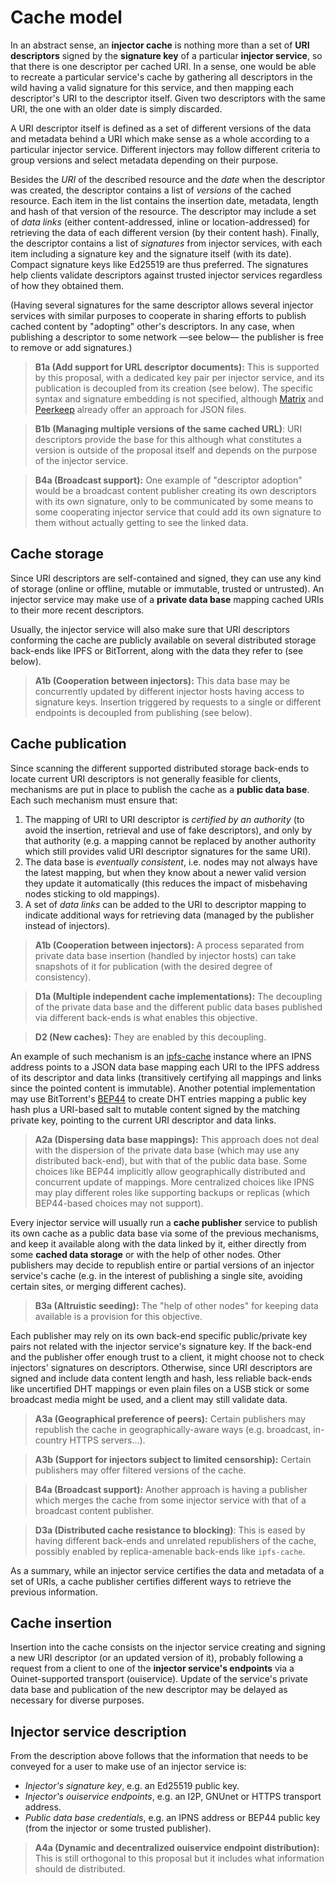 # Cache model

In an abstract sense, an **injector cache** is nothing more than a set of **URI descriptors** signed by the **signature key** of a particular **injector service**, so that there is one descriptor per cached URI.  In a sense, one would be able to recreate a particular service's cache by gathering all descriptors in the wild having a valid signature for this service, and then mapping each descriptor's URI to the descriptor itself.  Given two descriptors with the same URI, the one with an older date is simply discarded.

A URI descriptor itself is defined as a set of different versions of the data and metadata behind a URI which make sense as a whole according to a particular injector service.  Different injectors may follow different criteria to group versions and select metadata depending on their purpose.

Besides the *URI* of the described resource and the *date* when the descriptor was created, the descriptor contains a list of *versions* of the cached resource.  Each item in the list contains the insertion date, metadata, length and hash of that version of the resource.  The descriptor may include a set of *data links* (either content-addressed, inline or location-addressed) for retrieving the data of each different version (by their content hash).  Finally, the descriptor contains a list of *signatures* from injector services, with each item including a signature key and the signature itself (with its date).  Compact signature keys like Ed25519 are thus preferred.  The signatures help clients validate descriptors against trusted injector services regardless of how they obtained them.

(Having several signatures for the same descriptor allows several injector services with similar purposes to cooperate in sharing efforts to publish cached content by "adopting" other's descriptors.  In any case, when publishing a descriptor to some network —see below— the publisher is free to remove or add signatures.)

> **B1a (Add support for URL descriptor documents):** This is supported by this proposal, with a dedicated key pair per injector service, and its publication is decoupled from its creation (see below).  The specific syntax and signature embedding is not specified, although [Matrix](https://matrix.org/docs/spec/appendices.html#signing-json "Matrix JSON signing") and [Peerkeep](https://perkeep.org/doc/json-signing/ "Peerkeep JSON signing") already offer an approach for JSON files.

> **B1b (Managing multiple versions of the same cached URL)**: URI descriptors provide the base for this although what constitutes a version is outside of the proposal itself and depends on the purpose of the injector service.

> **B4a (Broadcast support):** One example of "descriptor adoption" would be a broadcast content publisher creating its own descriptors with its own signature, only to be communicated by some means to some cooperating injector service that could add its own signature to them without actually getting to see the linked data.

## Cache storage

Since URI descriptors are self-contained and signed, they can use any kind of storage (online or offline, mutable or immutable, trusted or untrusted).  An injector service may make use of a **private data base** mapping cached URIs to their more recent descriptors.

Usually, the injector service will also make sure that URI descriptors conforming the cache are publicly available on several distributed storage back-ends like IPFS or BitTorrent, along with the data they refer to (see below).

> **A1b (Cooperation between injectors):** This data base may be concurrently updated by different injector hosts having access to signature keys.  Insertion triggered by requests to a single or different endpoints is decoupled from publishing (see below).

## Cache publication

Since scanning the different supported distributed storage back-ends to locate current URI descriptors is not generally feasible for clients, mechanisms are put in place to publish the cache as a **public data base**.  Each such mechanism must ensure that:

 1. The mapping of URI to URI descriptor is *certified by an authority* (to avoid the insertion, retrieval and use of fake descriptors), and only by that authority (e.g. a mapping cannot be replaced by another authority which still provides valid URI descriptor signatures for the same URI).
 2. The data base is *eventually consistent*, i.e. nodes may not always have the latest mapping, but when they know about a newer valid version they update it automatically (this reduces the impact of misbehaving nodes sticking to old mappings).
 3. A set of *data links* can be added to the URI to descriptor mapping to indicate additional ways for retrieving data (managed by the publisher instead of injectors).

> **A1b (Cooperation between injectors):** A process separated from private data base insertion (handled by injector hosts) can take snapshots of it for publication (with the desired degree of consistency).

> **D1a (Multiple independent cache implementations):** The decoupling of the private data base and the different public data bases published via different back-ends is what enables this objective.

> **D2 (New caches):** They are enabled by this decoupling.

An example of such mechanism is an [ipfs-cache](https://github.com/equalitie/ipfs-cache/) instance where an IPNS address points to a JSON data base mapping each URI to the IPFS address of its descriptor and data links (transitively certifying all mappings and links since the pointed content is immutable).  Another potential implementation may use BitTorrent's [BEP44](http://bittorrent.org/beps/bep_0044.html) to create DHT entries mapping a public key hash plus a URI-based salt to mutable content signed by the matching private key, pointing to the current URI descriptor and data links.

> **A2a (Dispersing data base mappings):** This approach does not deal with the dispersion of the private data base (which may use any distributed back-end), but with that of the public data base.  Some choices like BEP44 implicitly allow geographically distributed and concurrent update of mappings.  More centralized choices like IPNS may play different roles like supporting backups or replicas (which BEP44-based choices may not support).

Every injector service will usually run a **cache publisher** service to publish its own cache as a public data base via some of the previous mechanisms, and keep it available along with the data linked by it, either directly from some **cached data storage** or with the help of other nodes.  Other publishers may decide to republish entire or partial versions of an injector service's cache (e.g. in the interest of publishing a single site, avoiding certain sites, or merging different caches).

> **B3a (Altruistic seeding):** The "help of other nodes" for keeping data available is a provision for this objective.

Each publisher may rely on its own back-end specific public/private key pairs not related with the injector service's signature key.  If the back-end and the publisher offer enough trust to a client, it might choose not to check injectors' signatures on descriptors.  Otherwise, since URI descriptors are signed and include data content length and hash, less reliable back-ends like uncertified DHT mappings or even plain files on a USB stick or some broadcast media might be used, and a client may still validate data.

> **A3a (Geographical preference of peers):** Certain publishers may republish the cache in geographically-aware ways (e.g. broadcast, in-country HTTPS servers…).

> **A3b (Support for injectors subject to limited censorship):** Certain publishers may offer filtered versions of the cache.

> **B4a (Broadcast support):** Another approach is having a publisher which merges the cache from some injector service with that of a broadcast content publisher.

> **D3a (Distributed cache resistance to blocking)**: This is eased by having different back-ends and unrelated republishers of the cache, possibly enabled by replica-amenable back-ends like `ipfs-cache`.

As a summary, while an injector service certifies the data and metadata of a set of URIs, a cache publisher certifies different ways to retrieve the previous information.

## Cache insertion

Insertion into the cache consists on the injector service creating and signing a new URI descriptor (or an updated version of it), probably following a request from a client to one of the **injector service's endpoints** via a Ouinet-supported transport (ouiservice).  Update of the service's private data base and publication of the new descriptor may be delayed as necessary for diverse purposes.

## Injector service description

From the description above follows that the information that needs to be conveyed for a user to make use of an injector service is:

  - *Injector's signature key*, e.g. an Ed25519 public key.
  - *Injector's ouiservice endpoints*, e.g. an I2P, GNUnet or HTTPS transport address.
  - *Public data base credentials*, e.g. an IPNS address or BEP44 public key (from the injector or some trusted publisher).

> **A4a (Dynamic and decentralized ouiservice endpoint distribution):** This is still orthogonal to this proposal but it includes what information should de distributed.
